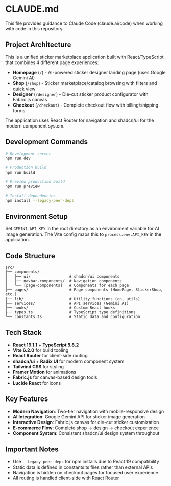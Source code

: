 # CLAUDE.md

This file provides guidance to Claude Code (claude.ai/code) when working with code in this repository.

## Project Architecture

This is a unified sticker marketplace application built with React/TypeScript that combines 4 different page experiences:

- **Homepage** (`/`) - AI-powered sticker designer landing page (uses Google Gemini AI)
- **Shop** (`/shop`) - Sticker marketplace/catalog browsing with filters and quick view
- **Designer** (`/designer`) - Die-cut sticker product configurator with Fabric.js canvas
- **Checkout** (`/checkout`) - Complete checkout flow with billing/shipping forms

The application uses React Router for navigation and shadcn/ui for the modern component system.

## Development Commands

```bash
# Development server
npm run dev

# Production build
npm run build

# Preview production build
npm run preview

# Install dependencies
npm install --legacy-peer-deps
```

## Environment Setup

Set `GEMINI_API_KEY` in the root directory as an environment variable for AI image generation. The Vite config maps this to `process.env.API_KEY` in the application.

## Code Structure

```
src/
├── components/
│   ├── ui/                 # shadcn/ui components
│   ├── navbar-components/  # Navigation components
│   └── [page-components]   # Components for each page
├── pages/                  # Page components (HomePage, StickerShop, etc.)
├── lib/                    # Utility functions (cn, utils)
├── services/               # API services (Gemini AI)
├── hooks/                  # Custom React hooks
├── types.ts                # TypeScript type definitions
└── constants.ts            # Static data and configuration
```

## Tech Stack

- **React 19.1.1** + **TypeScript 5.8.2**
- **Vite 6.2.0** for build tooling
- **React Router** for client-side routing
- **shadcn/ui** + **Radix UI** for modern component system
- **Tailwind CSS** for styling
- **Framer Motion** for animations
- **Fabric.js** for canvas-based design tools
- **Lucide React** for icons

## Key Features

- **Modern Navigation**: Two-tier navigation with mobile-responsive design
- **AI Integration**: Google Gemini API for sticker image generation
- **Interactive Design**: Fabric.js canvas for die-cut sticker customization
- **E-commerce Flow**: Complete shop → design → checkout experience
- **Component System**: Consistent shadcn/ui design system throughout

## Important Notes

- Use `--legacy-peer-deps` for npm installs due to React 19 compatibility
- Static data is defined in constants.ts files rather than external APIs
- Navigation is hidden on checkout pages for focused user experience
- All routing is handled client-side with React Router
